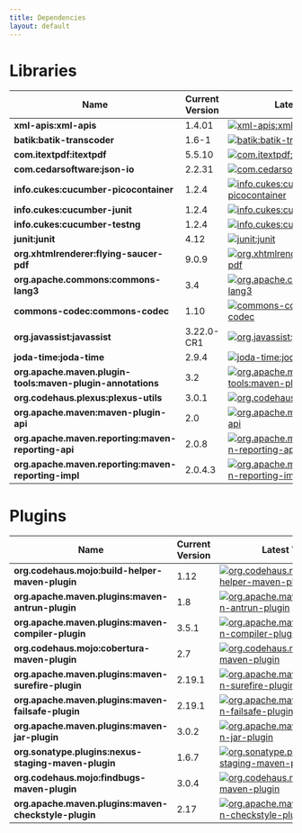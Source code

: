 ```yaml
---
title: Dependencies
layout: default
---
```


# Libraries

| Name | Current Version | Latest Version |
| ---- | --------------- | -------------- |
| **xml-apis:xml-apis** | 1.4.01 | [![xml-apis:xml-apis](https://maven-badges.herokuapp.com/maven-central/xml-apis/xml-apis/badge.svg?style=flat)](http://mvnrepository.com/artifact/xml-apis/xml-apis) |
| **batik:batik-transcoder** | 1.6-1 | [![batik:batik-transcoder](https://maven-badges.herokuapp.com/maven-central/batik/batik-transcoder/badge.svg?style=flat)](http://mvnrepository.com/artifact/batik/batik-transcoder) |
| **com.itextpdf:itextpdf** | 5.5.10 | [![com.itextpdf:itextpdf](https://maven-badges.herokuapp.com/maven-central/com.itextpdf/itextpdf/badge.svg?style=flat)](http://mvnrepository.com/artifact/com.itextpdf/itextpdf) |
| **com.cedarsoftware:json-io** | 2.2.31 | [![com.cedarsoftware:json-io](https://maven-badges.herokuapp.com/maven-central/com.cedarsoftware/json-io/badge.svg?style=flat)](http://mvnrepository.com/artifact/com.cedarsoftware/json-io) |
| **info.cukes:cucumber-picocontainer** | 1.2.4 | [![info.cukes:cucumber-picocontainer](https://maven-badges.herokuapp.com/maven-central/info.cukes/cucumber-picocontainer/badge.svg?style=flat)](http://mvnrepository.com/artifact/info.cukes/cucumber-picocontainer) |
| **info.cukes:cucumber-junit** | 1.2.4 | [![info.cukes:cucumber-junit](https://maven-badges.herokuapp.com/maven-central/info.cukes/cucumber-junit/badge.svg?style=flat)](http://mvnrepository.com/artifact/info.cukes/cucumber-junit) |
| **info.cukes:cucumber-testng** | 1.2.4 | [![info.cukes:cucumber-testng](https://maven-badges.herokuapp.com/maven-central/info.cukes/cucumber-testng/badge.svg?style=flat)](http://mvnrepository.com/artifact/info.cukes/cucumber-testng) |
| **junit:junit** | 4.12 | [![junit:junit](https://maven-badges.herokuapp.com/maven-central/junit/junit/badge.svg?style=flat)](http://mvnrepository.com/artifact/junit/junit) |
| **org.xhtmlrenderer:flying-saucer-pdf** | 9.0.9 | [![org.xhtmlrenderer:flying-saucer-pdf](https://maven-badges.herokuapp.com/maven-central/org.xhtmlrenderer/flying-saucer-pdf/badge.svg?style=flat)](http://mvnrepository.com/artifact/org.xhtmlrenderer/flying-saucer-pdf) |
| **org.apache.commons:commons-lang3** | 3.4 | [![org.apache.commons:commons-lang3](https://maven-badges.herokuapp.com/maven-central/org.apache.commons/commons-lang3/badge.svg?style=flat)](http://mvnrepository.com/artifact/org.apache.commons/commons-lang3) |
| **commons-codec:commons-codec** | 1.10 | [![commons-codec:commons-codec](https://maven-badges.herokuapp.com/maven-central/commons-codec/commons-codec/badge.svg?style=flat)](http://mvnrepository.com/artifact/commons-codec/commons-codec) |
| **org.javassist:javassist** | 3.22.0-CR1 | [![org.javassist:javassist](https://maven-badges.herokuapp.com/maven-central/org.javassist/javassist/badge.svg?style=flat)](http://mvnrepository.com/artifact/org.javassist/javassist) |
| **joda-time:joda-time** | 2.9.4 | [![joda-time:joda-time](https://maven-badges.herokuapp.com/maven-central/joda-time/joda-time/badge.svg?style=flat)](http://mvnrepository.com/artifact/joda-time/joda-time) |
| **org.apache.maven.plugin-tools:maven-plugin-annotations** | 3.2 | [![org.apache.maven.plugin-tools:maven-plugin-annotations](https://maven-badges.herokuapp.com/maven-central/org.apache.maven.plugin-tools/maven-plugin-annotations/badge.svg?style=flat)](http://mvnrepository.com/artifact/org.apache.maven.plugin-tools/maven-plugin-annotations) |
| **org.codehaus.plexus:plexus-utils** | 3.0.1 | [![org.codehaus.plexus:plexus-utils](https://maven-badges.herokuapp.com/maven-central/org.codehaus.plexus/plexus-utils/badge.svg?style=flat)](http://mvnrepository.com/artifact/org.codehaus.plexus/plexus-utils) |
| **org.apache.maven:maven-plugin-api** | 2.0 | [![org.apache.maven:maven-plugin-api](https://maven-badges.herokuapp.com/maven-central/org.apache.maven/maven-plugin-api/badge.svg?style=flat)](http://mvnrepository.com/artifact/org.apache.maven/maven-plugin-api) |
| **org.apache.maven.reporting:maven-reporting-api** | 2.0.8 | [![org.apache.maven.reporting:maven-reporting-api](https://maven-badges.herokuapp.com/maven-central/org.apache.maven.reporting/maven-reporting-api/badge.svg?style=flat)](http://mvnrepository.com/artifact/org.apache.maven.reporting/maven-reporting-api) |
| **org.apache.maven.reporting:maven-reporting-impl** | 2.0.4.3 | [![org.apache.maven.reporting:maven-reporting-impl](https://maven-badges.herokuapp.com/maven-central/org.apache.maven.reporting/maven-reporting-impl/badge.svg?style=flat)](http://mvnrepository.com/artifact/org.apache.maven.reporting/maven-reporting-impl) |


# Plugins

| Name | Current Version | Latest Version |
| ---- | --------------- | -------------- |
| **org.codehaus.mojo:build-helper-maven-plugin** | 1.12 | [![org.codehaus.mojo:build-helper-maven-plugin](https://maven-badges.herokuapp.com/maven-central/org.codehaus.mojo/build-helper-maven-plugin/badge.svg?style=flat)](http://mvnrepository.com/artifact/org.codehaus.mojo/build-helper-maven-plugin) |
| **org.apache.maven.plugins:maven-antrun-plugin** | 1.8 | [![org.apache.maven.plugins:maven-antrun-plugin](https://maven-badges.herokuapp.com/maven-central/org.apache.maven.plugins/maven-antrun-plugin/badge.svg?style=flat)](http://mvnrepository.com/artifact/org.apache.maven.plugins/maven-antrun-plugin) |
| **org.apache.maven.plugins:maven-compiler-plugin** | 3.5.1 | [![org.apache.maven.plugins:maven-compiler-plugin](https://maven-badges.herokuapp.com/maven-central/org.apache.maven.plugins/maven-compiler-plugin/badge.svg?style=flat)](http://mvnrepository.com/artifact/org.apache.maven.plugins/maven-compiler-plugin) |
| **org.codehaus.mojo:cobertura-maven-plugin** | 2.7 | [![org.codehaus.mojo:cobertura-maven-plugin](https://maven-badges.herokuapp.com/maven-central/org.codehaus.mojo/cobertura-maven-plugin/badge.svg?style=flat)](http://mvnrepository.com/artifact/org.codehaus.mojo/cobertura-maven-plugin) |
| **org.apache.maven.plugins:maven-surefire-plugin** | 2.19.1 | [![org.apache.maven.plugins:maven-surefire-plugin](https://maven-badges.herokuapp.com/maven-central/org.apache.maven.plugins/maven-surefire-plugin/badge.svg?style=flat)](http://mvnrepository.com/artifact/org.apache.maven.plugins/maven-surefire-plugin) |
| **org.apache.maven.plugins:maven-failsafe-plugin** | 2.19.1 | [![org.apache.maven.plugins:maven-failsafe-plugin](https://maven-badges.herokuapp.com/maven-central/org.apache.maven.plugins/maven-failsafe-plugin/badge.svg?style=flat)](http://mvnrepository.com/artifact/org.apache.maven.plugins/maven-failsafe-plugin) |
| **org.apache.maven.plugins:maven-jar-plugin** | 3.0.2 | [![org.apache.maven.plugins:maven-jar-plugin](https://maven-badges.herokuapp.com/maven-central/org.apache.maven.plugins/maven-jar-plugin/badge.svg?style=flat)](http://mvnrepository.com/artifact/org.apache.maven.plugins/maven-jar-plugin) |
| **org.sonatype.plugins:nexus-staging-maven-plugin** | 1.6.7 | [![org.sonatype.plugins:nexus-staging-maven-plugin](https://maven-badges.herokuapp.com/maven-central/org.sonatype.plugins/nexus-staging-maven-plugin/badge.svg?style=flat)](http://mvnrepository.com/artifact/org.sonatype.plugins/nexus-staging-maven-plugin) |
| **org.codehaus.mojo:findbugs-maven-plugin** | 3.0.4 | [![org.codehaus.mojo:findbugs-maven-plugin](https://maven-badges.herokuapp.com/maven-central/org.codehaus.mojo/findbugs-maven-plugin/badge.svg?style=flat)](http://mvnrepository.com/artifact/org.codehaus.mojo/findbugs-maven-plugin) |
| **org.apache.maven.plugins:maven-checkstyle-plugin** | 2.17 | [![org.apache.maven.plugins:maven-checkstyle-plugin](https://maven-badges.herokuapp.com/maven-central/org.apache.maven.plugins/maven-checkstyle-plugin/badge.svg?style=flat)](http://mvnrepository.com/artifact/org.apache.maven.plugins/maven-checkstyle-plugin) |
